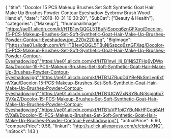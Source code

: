 {
	"title": "Docolor 15 PCS Makeup Brushes Set Soft Synthetic Goat Hair Make Up Brushes Powder Contour Eyeshadow Eyebrow Brush Wood Handle",
	"date": "2018-10-31 10:30:20",
	"SubCat": ["Beauty & Health"],
	"categories": ["Makeup"],
	"thumbnailImage": "https://ae01.alicdn.com/kf/HTB1evQQGL5TBuNjSspcq6znGFXag/Docolor-15-PCS-Makeup-Brushes-Set-Soft-Synthetic-Goat-Hair-Make-Up-Brushes-Powder-Contour-Eyeshadow.jpg_220x220.jpg",
	"BigImage": ["https://ae01.alicdn.com/kf/HTB1evQQGL5TBuNjSspcq6znGFXag/Docolor-15-PCS-Makeup-Brushes-Set-Soft-Synthetic-Goat-Hair-Make-Up-Brushes-Powder-Contour-Eyeshadow.jpg","https://ae01.alicdn.com/kf/HTB1nwI_lIj_B1NjSZFHq6yDWpXas/Docolor-15-PCS-Makeup-Brushes-Set-Soft-Synthetic-Goat-Hair-Make-Up-Brushes-Powder-Contour-Eyeshadow.jpg","https://ae01.alicdn.com/kf/HTB1JZRupDdYBeNkSmLyq6xfnVXau/Docolor-15-PCS-Makeup-Brushes-Set-Soft-Synthetic-Goat-Hair-Make-Up-Brushes-Powder-Contour-Eyeshadow.jpg","https://ae01.alicdn.com/kf/HTB1UCWZxNSYBuNjSspjq6x73VXaZ/Docolor-15-PCS-Makeup-Brushes-Set-Soft-Synthetic-Goat-Hair-Make-Up-Brushes-Powder-Contour-Eyeshadow.jpg","https://ae01.alicdn.com/kf/HTB1uVP1piCYBuNkHFCcq6AHtVXaB/Docolor-15-PCS-Makeup-Brushes-Set-Soft-Synthetic-Goat-Hair-Make-Up-Brushes-Powder-Contour-Eyeshadow.jpg"],
	"actualPrice": 6.60,
	"comparePrice": 9.56,
	"linkurl": "http://s.click.aliexpress.com/e/ctpkzXNQ",
	"inStock": 143
}

